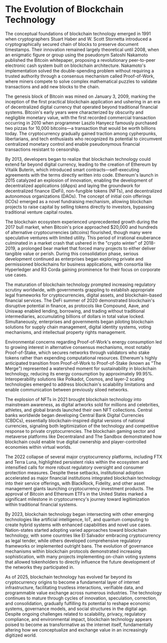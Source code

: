 # The Evolution of Blockchain Technology

The conceptual foundations of blockchain technology emerged in 1991 when cryptographers Stuart Haber and W. Scott Stornetta introduced a cryptographically secured chain of blocks to preserve document timestamps. Their innovation remained largely theoretical until 2008, when an enigmatic figure or group using the pseudonym Satoshi Nakamoto published the Bitcoin whitepaper, proposing a revolutionary peer-to-peer electronic cash system built on blockchain architecture. Nakamoto's implementation solved the double-spending problem without requiring a trusted authority through a consensus mechanism called Proof-of-Work, where miners compete to solve complex mathematical puzzles to validate transactions and add new blocks to the chain.

The genesis block of Bitcoin was mined on January 3, 2009, marking the inception of the first practical blockchain application and ushering in an era of decentralized digital currency that operated beyond traditional financial systems. Bitcoin's early years were characterized by obscurity and negligible monetary value, with the first recorded commercial transaction occurring in 2010 when programmer Laszlo Hanyecz famously purchased two pizzas for 10,000 bitcoins—a transaction that would be worth billions today. The cryptocurrency gradually gained traction among cypherpunks, libertarians, and tech enthusiasts who recognized its potential to circumvent centralized monetary control and enable pseudonymous financial transactions resistant to censorship.

By 2013, developers began to realize that blockchain technology could extend far beyond digital currency, leading to the creation of Ethereum by Vitalik Buterin, which introduced smart contracts—self-executing agreements with the terms directly written into code. Ethereum's launch in 2015 catalyzed an explosion of innovation, enabling the development of decentralized applications (dApps) and laying the groundwork for decentralized finance (DeFi), non-fungible tokens (NFTs), and decentralized autonomous organizations (DAOs). The concept of initial coin offerings (ICOs) emerged as a novel fundraising mechanism, allowing blockchain projects to raise capital by selling tokens directly to investors, bypassing traditional venture capital routes.

The blockchain ecosystem experienced unprecedented growth during the 2017 bull market, when Bitcoin's price approached $20,000 and hundreds of alternative cryptocurrencies (altcoins) flourished, though many were speculative ventures with limited utility. This period of irrational exuberance culminated in a market crash that ushered in the "crypto winter" of 2018-2019, a prolonged bear market that forced many projects to either deliver tangible value or perish. During this consolidation phase, serious development continued as enterprises began exploring private and permissioned blockchains for business applications, with consortia like Hyperledger and R3 Corda gaining prominence for their focus on corporate use cases.

The maturation of blockchain technology prompted increasing regulatory scrutiny worldwide, with governments grappling to establish appropriate legal frameworks for cryptocurrencies, digital assets, and blockchain-based financial services. The DeFi summer of 2020 demonstrated blockchain's disruptive potential in finance, as protocols like Compound, Aave, and Uniswap enabled lending, borrowing, and trading without traditional intermediaries, accumulating billions of dollars in total value locked. Simultaneously, enterprises and governments began piloting blockchain solutions for supply chain management, digital identity systems, voting mechanisms, and intellectual property rights management.

Environmental concerns regarding Proof-of-Work's energy consumption led to growing interest in alternative consensus mechanisms, most notably Proof-of-Stake, which secures networks through validators who stake tokens rather than expending computational resources. Ethereum's highly anticipated transition from Proof-of-Work to Proof-of-Stake (known as "The Merge") represented a watershed moment for sustainability in blockchain technology, reducing its energy consumption by approximately 99.95%. Interoperability solutions like Polkadot, Cosmos, and layer-2 scaling technologies emerged to address blockchain's scalability limitations and enable communication between previously siloed networks.

The explosion of NFTs in 2021 brought blockchain technology into mainstream awareness, as digital artworks sold for millions and celebrities, athletes, and global brands launched their own NFT collections. Central banks worldwide began developing Central Bank Digital Currencies (CBDCs), essentially blockchain-inspired digital versions of national currencies, signaling both legitimization of the technology and competitive response to private cryptocurrencies. The blockchain gaming sector and metaverse platforms like Decentraland and The Sandbox demonstrated how blockchain could enable true digital ownership and player-controlled economies within virtual worlds.

The 2022 collapse of several major cryptocurrency platforms, including FTX and Terra Luna, highlighted persistent risks within the ecosystem and intensified calls for more robust regulatory oversight and consumer protection measures. Despite these setbacks, institutional adoption accelerated as major financial institutions integrated blockchain technology into their service offerings, with BlackRock, Fidelity, and other asset management giants launching cryptocurrency investment products. The approval of Bitcoin and Ethereum ETFs in the United States marked a significant milestone in cryptocurrency's journey toward legitimization within traditional financial systems.

By 2023, blockchain technology began intersecting with other emerging technologies like artificial intelligence, IoT, and quantum computing to create hybrid systems with enhanced capabilities and novel use cases. Nation-states started adopting varied approaches toward blockchain technology, with some countries like El Salvador embracing cryptocurrency as legal tender, while others developed comprehensive regulatory frameworks or implemented outright bans. The evolution of governance mechanisms within blockchain protocols demonstrated increasing sophistication, with many projects implementing on-chain voting systems that allowed tokenholders to directly influence the future development of the networks they participated in.

As of 2025, blockchain technology has evolved far beyond its cryptocurrency origins to become a fundamental layer of internet infrastructure, facilitating trustless interactions, verifiable data, and programmable value exchange across numerous industries. The technology continues to mature through cycles of innovation, speculation, correction, and consolidation, gradually fulfilling its potential to reshape economic systems, governance models, and social structures in the digital age. Despite ongoing challenges related to scalability, privacy, regulatory compliance, and environmental impact, blockchain technology appears poised to become as transformative as the internet itself, fundamentally altering how we conceptualize and exchange value in an increasingly digitized world.
